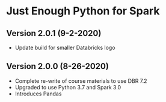 # Just Enough Python for  Spark

## Version 2.0.1 (9-2-2020)
* Update build for smaller Databricks logo

## Version 2.0.0 (8-26-2020)
* Complete re-write of course materials to use DBR 7.2
* Upgraded to use Python 3.7 and Spark 3.0
* Introduces Pandas
